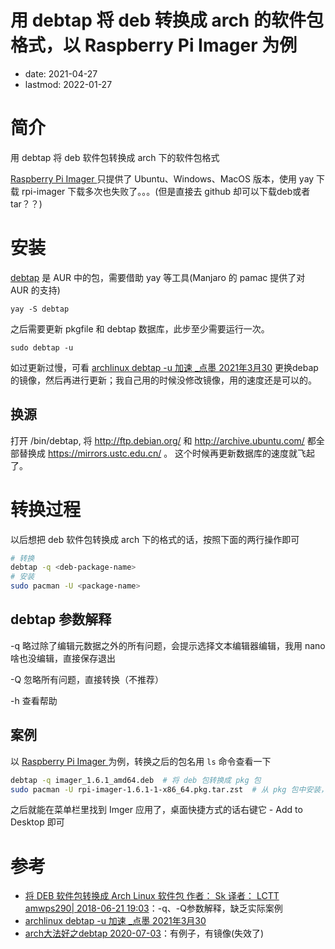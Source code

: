 # 用 debtap 将 deb 转换成 arch 的软件包格式，以 Raspberry Pi Imager 为例
- date: 2021-04-27
- lastmod: 2022-01-27

# 简介

用 debtap 将 deb 软件包转换成 arch 下的软件包格式

[Raspberry Pi Imager ](https://www.raspberrypi.org/software/) 只提供了 Ubuntu、Windows、MacOS 版本，使用 yay 下载 rpi-imager 下载多次也失败了。。。(但是直接去 github 却可以下载deb或者tar？？)

# 安装

[debtap](https://github.com/helixarch/debtap) 是 AUR 中的包，需要借助 yay 等工具(Manjaro 的 pamac 提供了对 AUR 的支持)

`yay -S debtap`

之后需要更新 pkgfile 和 debtap 数据库，此步至少需要运行一次。

`sudo debtap -u`

如过更新过慢，可看 [archlinux debtap -u 加速 _点墨 2021年3月30](https://blog.zzy-ac.top/2021/03/30/archlinux-debtap-u-jia-su/) 更换debap的镜像，然后再进行更新；我自己用的时候没修改镜像，用的速度还是可以的。

## 换源

打开 /bin/debtap, 将 http://ftp.debian.org/ 和 http://archive.ubuntu.com/ 都全部替换成 https://mirrors.ustc.edu.cn/ 。 这个时候再更新数据库的速度就飞起了。

# 转换过程

以后想把  deb 软件包转换成 arch 下的格式的话，按照下面的两行操作即可

```bash
# 转换
debtap -q <deb-package-name>
# 安装
sudo pacman -U <package-name>
```

## debtap 参数解释

-q 略过除了编辑元数据之外的所有问题，会提示选择文本编辑器编辑，我用 nano 啥也没编辑，直接保存退出

-Q 忽略所有问题，直接转换（不推荐）

-h 查看帮助

## 案例

以 [Raspberry Pi Imager ](https://www.raspberrypi.org/software/) 为例，转换之后的包名用 `ls` 命令查看一下

```bash
debtap -q imager_1.6.1_amd64.deb  # 将 deb 包转换成 pkg 包
sudo pacman -U rpi-imager-1.6.1-1-x86_64.pkg.tar.zst  # 从 pkg 包中安装，Manjaro 可以使用 pamac GUI 方式安装本地软件包
```

之后就能在菜单栏里找到 Imger 应用了，桌面快捷方式的话右键它 - Add to Desktop 即可

# 参考
- [将 DEB 软件包转换成 Arch Linux 软件包  作者： Sk 译者： LCTT amwps290| 2018-06-21 19:03](https://linux.cn/article-9769-1.html)：-q、-Q参数解释，缺乏实际案例
- [archlinux debtap -u 加速 _点墨 2021年3月30](https://blog.zzy-ac.top/2021/03/30/archlinux-debtap-u-jia-su/)
- [arch大法好之debtap 2020-07-03](https://tomtomyoung.gitee.io/post/arch%E5%A4%A7%E6%B3%95%E5%A5%BD%E4%B9%8Bdebtap/)：有例子，有镜像(失效了)